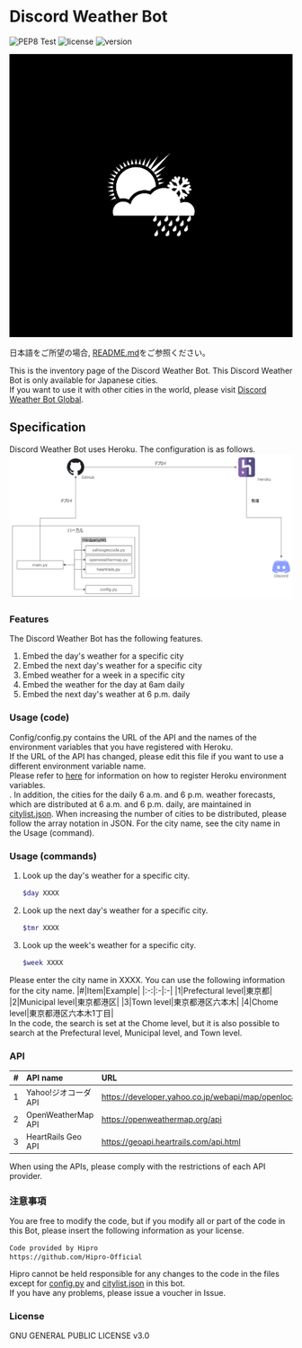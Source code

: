 # Discord Weather Bot

![PEP8 Test](https://github.com/Hipro-Official/Discord-Weather-Bot/workflows/PEP8%20Test/badge.svg)
![license](https://img.shields.io/badge/license-GPL--3.0-green)
![version](https://img.shields.io/badge/version-1.0.0-blue)
<br>

![image](./picture/Weather.png)

日本語をご所望の場合, [README.md](./README.md)をご参照ください。

This is the inventory page of the Discord Weather Bot. This Discord Weather Bot is only available for Japanese cities. <br>
If you want to use it with other cities in the world, please visit [Discord Weather Bot Global](https://github.com/Hipro-Official/Discord-Weather-Bot-Global). <br>

## Specification

Discord Weather Bot uses Heroku. The configuration is as follows.
![image](picture/Component.png)

### Features
The Discord Weather Bot has the following features.
1. Embed the day's weather for a specific city
2. Embed the next day's weather for a specific city
3. Embed weather for a week in a specific city
4. Embed the weather for the day at 6am daily
5. Embed the next day's weather at 6 p.m. daily

### Usage (code)
Config/config.py contains the URL of the API and the names of the environment variables that you have registered with Heroku. <br>
If the URL of the API has changed, please edit this file if you want to use a different environment variable name. <br>
Please refer to [here](https://devcenter.heroku.com/articles/config-vars#using-the-heroku-dashboard) for information on how to register Heroku environment variables. <br>.
In addition, the cities for the daily 6 a.m. and 6 p.m. weather forecasts, which are distributed at 6 a.m. and 6 p.m. daily, are maintained in [citylist.json](./JSON/citylist.json). When increasing the number of cities to be distributed, please follow the array notation in JSON.
For the city name, see the city name in the Usage (command).

### Usage (commands)
1. Look up the day's weather for a specific city.
    ```sh
    $day XXXX
    ```
2. Look up the next day's weather for a specific city.
    ```sh
    $tmr XXXX
    ```
3. Look up the week's weather for a specific city.
    ```sh
    $week XXXX
    ```
Please enter the city name in XXXX. You can use the following information for the city name.
|#|Item|Example|
|:-:|:-|:-|
|1|Prefectural level|東京都|
|2|Municipal level|東京都港区|
|3|Town level|東京都港区六本木|
|4|Chome level|東京都港区六本木1丁目|
<br>
In the code, the search is set at the Chome level, but it is also possible to search at the Prefectural level, Municipal level, and Town level.

### API
|#|API name|URL|
|:-:|:-|:-|
|1|Yahoo!ジオコーダAPI|https://developer.yahoo.co.jp/webapi/map/openlocalplatform/v1/geocoder.html|
|2|OpenWeatherMap API|https://openweathermap.org/api|
|3|HeartRails Geo API|https://geoapi.heartrails.com/api.html|

When using the APIs, please comply with the restrictions of each API provider.<br>

### 注意事項
You are free to modify the code, but if you modify all or part of the code in this Bot, please insert the following information as your license.
```
Code provided by Hipro
https://github.com/Hipro-Official
```

Hipro cannot be held responsible for any changes to the code in the files except for [config.py](Config/config.py) and [citylist.json](JSON/citylist.json) in this bot.<br>
If you have any problems, please issue a voucher in Issue.

### License
GNU GENERAL PUBLIC LICENSE v3.0